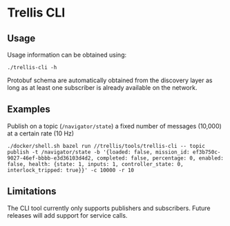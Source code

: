 # Trellis CLI

## Usage
Usage information can be obtained using:
```
./trellis-cli -h
```

Protobuf schema are automatically obtained from the discovery layer as long as at least one subscriber is already
available on the network.

## Examples
Publish on a topic (`/navigator/state`) a fixed number of messages (10,000) at a certain rate (10 Hz)
```
./docker/shell.sh bazel run //trellis/tools/trellis-cli -- topic publish -t /navigator/state -b '{loaded: false, mission_id: ef3b750c-9027-46ef-bbbb-e3d36103d4d2, completed: false, percentage: 0, enabled: false, health: {state: 1, inputs: 1, controller_state: 0, interlock_tripped: true}}' -c 10000 -r 10
```

## Limitations
The CLI tool currently only supports publishers and subscribers. Future releases will add support for service calls.
